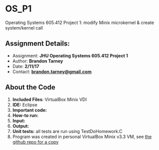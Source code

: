 # OS_P1
Operating Systems 605.412 Project 1: modify Minix microkernel &amp; create system/kernel call 

## Assignment Details:
- Assignment: **JHU Operating Systems 605.412 Project 1**
- Author: **Brandon Tarney**
- Date: **2/11/17**
- Contact: **brandon.tarney@gmail.com**

## About the Code
1. **Included Files**: VirtualBox Minix VDI
1. **IDE:** Eclipse
1. **Important code:** 
1. **How-to run:**  
1. **Input:** 
1. **Output:** 
1. **Unit tests:** all tests are run using TestDoHomework.C
1. Program was created in personal VirtualBox Minix v3.3 VM, see [the github repo for a copy](https://github.com/1amBulletproof/OS_P1)
